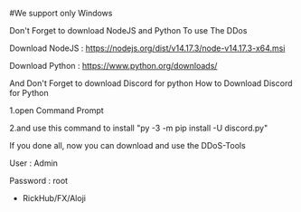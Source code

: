 #We support only Windows

Don't Forget to download NodeJS and Python To use The DDos

Download NodeJS : https://nodejs.org/dist/v14.17.3/node-v14.17.3-x64.msi

Download Python : https://www.python.org/downloads/

And Don't Forget to download Discord for python
How to Download Discord for Python

1.open Command Prompt

2.and use this command to install "py -3 -m pip install -U discord.py"

If you done all, now you can download and use the DDoS-Tools


User : Admin

Password : root


- RickHub/FX/Aloji
